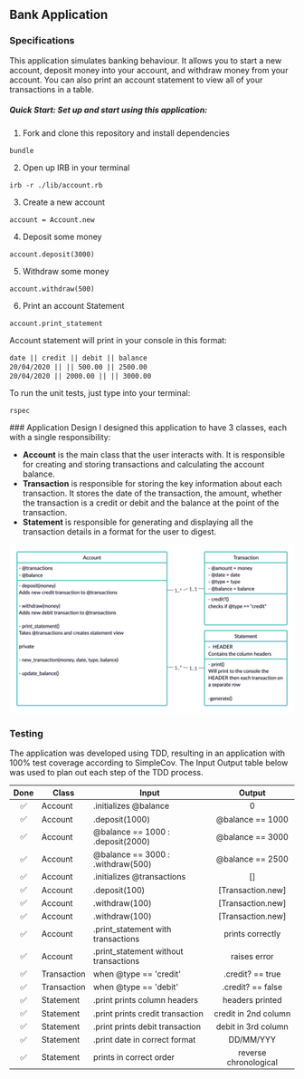 Bank Application
---

### Specifications
This application simulates banking behaviour. It allows you to start a new account, deposit money into your account, and withdraw money from your account. You can also print an account statement to view all of your transactions in a table.

##### Quick Start: Set up and start using this application:
1. Fork and clone this repository and install dependencies
```
bundle
```
2. Open up IRB in your terminal
```
irb -r ./lib/account.rb
```

3. Create a new account
```
account = Account.new
```
4. Deposit some money
```
account.deposit(3000)
```
5. Withdraw some money
```
account.withdraw(500)
```
6. Print an account Statement
```
account.print_statement
```

Account statement will print in your console in this format:
```
date || credit || debit || balance
20/04/2020 || || 500.00 || 2500.00
20/04/2020 || 2000.00 || || 3000.00
```

To run the unit tests, just type into your terminal:
```
rspec
```

### Application Design
I designed this application to have 3 classes, each with a single responsibility:
- **Account** is the main class that the user interacts with. It is responsible for creating and storing transactions and calculating the account balance.
- **Transaction** is responsible for storing the key information about each transaction. It stores the date of the transaction, the amount, whether the transaction is a credit or debit and the balance at the point of the transaction.
- **Statement** is responsible for generating and displaying all the transaction details in a format for the user to digest.

![Bank diagram](/images/bank_diagram.png?)

### Testing
The application was developed using TDD, resulting in an application with 100% test coverage according to SimpleCov. The Input Output table below was used to plan out each step of the TDD process.

| Done              | Class       | Input                                   | Output                |
| :---:             | ---         | ---                                     | :---:                 |
| :white_check_mark:| Account     | .initializes @balance                   | 0                     |
| :white_check_mark:| Account     |  .deposit(1000)                         | @balance == 1000      |
| :white_check_mark:| Account     |  @balance == 1000 : .deposit(2000)      | @balance == 3000      |
| :white_check_mark:| Account     |  @balance == 3000 : .withdraw(500)      | @balance == 2500      |
| :white_check_mark:| Account     |  .initializes @transactions             | []                    |
| :white_check_mark:| Account     |  .deposit(100)                          |[Transaction.new]      |
| :white_check_mark:| Account     |  .withdraw(100)                         |[Transaction.new]      |
| :white_check_mark:| Account     |  .withdraw(100)                         |[Transaction.new]      |
| :white_check_mark:| Account     |  .print_statement with transactions     |prints correctly       |
| :white_check_mark:| Account     |  .print_statement without transactions  |raises error           |
| :white_check_mark:| Transaction | when @type == 'credit'                  | .credit? == true      |
| :white_check_mark:| Transaction | when @type == 'debit'                   | .credit? == false     |
| :white_check_mark:| Statement   | .print prints column headers            | headers printed       |
| :white_check_mark:| Statement   | .print prints credit transaction        | credit in 2nd column  |
| :white_check_mark:| Statement   | .print prints debit transaction         | debit in 3rd column   |
| :white_check_mark:| Statement   | .print date in correct format           | DD/MM/YYY             |
| :white_check_mark:| Statement   | prints in correct order                 | reverse chronological |
